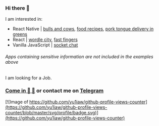 ### Hi there 👋
I am interested in:
- React Native | [bulls and cows](https://expo.dev/accounts/yu1ia/projects/bulls-and-cows/builds/8523a800-2f79-4cb3-91c2-271afadf2c0a), [food recipes](https://expo.dev/@yu1ia/edible-recipes), [pork tongue delivery in greens](https://expo.dev/@yu1ia/uber-eats)
- React | [wordle city](https://wordle-british-city.netlify.app), [fast fingers](https://yu1ia-warming-up-fingers.netlify.app)
- Vanilla JavaScript | [socket chat](https://chat-u6d0.onrender.com)
  
###### Apps containing sensitive information are not included in the examples above
I am looking for a Job. 

### [Come in 🎾 💬](https://chat-u6d0.onrender.com) or contact me on <a href="https://t.me/yu1iaw">Telegram</a>
[![Image of https://github.com/yu1iaw/github-profile-views-counter](https://github.com/yu1iaw/github-profile-views-counter/blob/master/svg/profile/badge.svg)](https://github.com/yu1iaw/github-profile-views-counter)

